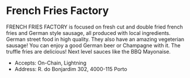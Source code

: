 # French Fries Factory

FRENCH FRIES FACTORY is focused on fresh cut and double fried french fries and German style sausage, all produced with local ingredients. German street food in high quality. They also have an amazing vegeterian sausage! You can enjoy a good German beer or Champagne with it. The truffle fries are delicious! Next level sauces like the BBQ Mayonaise.

* Accepts: On-Chain, Lightning
* Address: R. do Bonjardim 302, 4000-115 Porto
